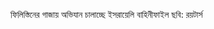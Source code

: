 ফিলিস্তিনের গাজায় অভিযান চালাচ্ছে ইসরায়েলি বাহিনী<span class="custom-gallery-image _3bj2K SZnJd">ফাইল ছবি: রয়টার্স</span>
